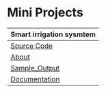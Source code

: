 # Mini Projects

| **Smart irrigation sysmtem** |
|:----------|
|[Source Code](https://github.com/SKsaikiran/MiniProjects/blob/d0561ef2838ce66c74938710447f96ae0fc5fa11/Smart_irrigation/Smart_irrigation.ino)|
| [About](https://github.com/SKsaikiran/MiniProjects/blob/d0561ef2838ce66c74938710447f96ae0fc5fa11/Smart_irrigation/About.md)|
| [Sample_Output](https://drive.google.com/file/d/1OKgF6gzEeOSh6lUqWjvQHuqeTKzw8Mib/view?usp=share_link)|
| [Documentation](https://docs.google.com/document/d/1pA8MslL1tMU11jRyvU0XvCLOj-RDKbkc/edit?usp=share_link&ouid=101486165479565984943&rtpof=true&sd=true)|
